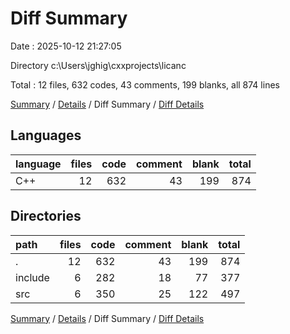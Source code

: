 # Diff Summary

Date : 2025-10-12 21:27:05

Directory c:\\Users\\jghig\\cxxprojects\\licanc

Total : 12 files,  632 codes, 43 comments, 199 blanks, all 874 lines

[Summary](results.md) / [Details](details.md) / Diff Summary / [Diff Details](diff-details.md)

## Languages
| language | files | code | comment | blank | total |
| :--- | ---: | ---: | ---: | ---: | ---: |
| C++ | 12 | 632 | 43 | 199 | 874 |

## Directories
| path | files | code | comment | blank | total |
| :--- | ---: | ---: | ---: | ---: | ---: |
| . | 12 | 632 | 43 | 199 | 874 |
| include | 6 | 282 | 18 | 77 | 377 |
| src | 6 | 350 | 25 | 122 | 497 |

[Summary](results.md) / [Details](details.md) / Diff Summary / [Diff Details](diff-details.md)